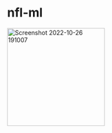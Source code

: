 # nfl-ml
<img width="227" alt="Screenshot 2022-10-26 191007" src="https://user-images.githubusercontent.com/102050273/198155572-5bc456f1-1a34-49e5-96fa-ebffa647a027.png">

